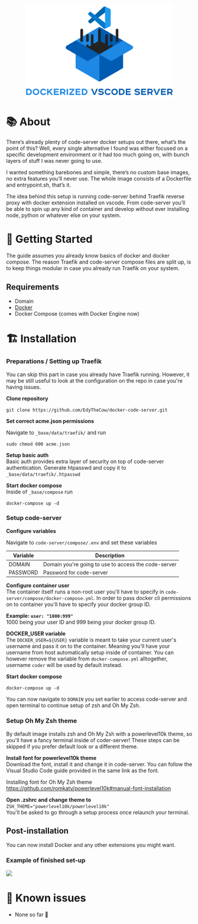 <p align="center">
  <img width="400" src="https://raw.githubusercontent.com/BeefBytes/Assets/master/Other/container_illustration/v2/dockerized_vscode.png">
</p>

# 📚 About
There’s already plenty of code-server docker setups out there, what’s the point of this? Well, every single alternative I found was either focused on a specific development environment or it had too much going on, with bunch layers of stuff I was never going to use. 

I wanted something barebones and simple, there’s no custom base images, no extra features you’ll never use. The whole image consists of a Dockerfile and entrypoint.sh, that’s it. 

The idea behind this setup is running code-server behind Traefik reverse proxy with docker extension installed on vscode. From code-server you’ll be able to spin up any kind of container and develop without ever installing node, python or whatever else on your system.

# 🧰 Getting Started
The guide assumes you already know basics of docker and docker compose. The reason Traefik and code-server compose files are split up, is to keep things modular in case you already run Traefik on your system.

## Requirements
- Domain
- [Docker](https://docs.docker.com/engine/install/#server)
- Docker Compose (comes with Docker Engine now)

# 🏗️ Installation

### Preparations / Setting up Traefik
You can skip this part in case you already have Traefik running. However, it may be still useful to look at the configuration on the repo in case you're having issues.

<b>Clone repository</b><br />
```
git clone https://github.com/EdyTheCow/docker-code-server.git
```

<b>Set correct acme.json permissions</b><br />

Navigate to `_base/data/traefik/` and run
```
sudo chmod 600 acme.json
```

<b>Setup basic auth</b><br />
Basic auth provides extra layer of security on top of code-server authentication.
Generate htpasswd and copy it to `_base/data/traefik/.htpasswd`

<b>Start docker compose</b><br />
Inside of `_base/compose` run
 ```
docker-compose up -d
 ```

### Setup code-server

<b>Configure variables</b><br />

Navigate to `code-server/compose/.env` and set these variables

| Variable | Description |
|-|-|
| DOMAIN | Domain you're going to use to access the code-server |
| PASSWORD | Password for code-server |

<b>Configure container user</b><br />
The container itself runs a non-root user you'll have to specify in `code-server/compose/docker-compose.yml`. In order to pass docker cli permissions on to container you'll have to specify your docker group ID.

<b>Example: `user: "1000:999"`</b><br />
1000 being your user ID and 999 being your docker group ID.

<b>DOCKER_USER variable</b><br />
The `DOCKER_USER=${USER}` variable is meant to take your current user's username and pass it on to the container. Meaning you'll have your username from host automatically setup inside of container. You can however remove the variable from `docker-compose.yml` alltogether, username `coder` will be used by default instead.

<b>Start docker compose</b><br />
 ```
docker-compose up -d
 ```
You can now navigate to `DOMAIN` you set earlier to access code-server and open terminal to continue setup of zsh and Oh My Zsh.

### Setup Oh My Zsh theme
By default image installs zsh and Oh My Zsh with a powerlevel10k theme, so you'll have a fancy terminal inside of coder-server! These steps can be skipped if you prefer default look or a different theme.

<b>Install font for powerlevel10k theme</b><br />
Download the font, install it and change it in code-server. You can follow the Visual Studio Code guide provided in the same link as the font.<br />

Installing font for Oh My Zsh theme
https://github.com/romkatv/powerlevel10k#manual-font-installation

<b>Open .zshrc and change theme to</b><br />
`ZSH_THEME="powerlevel10k/powerlevel10k"`<br />
You'll be asked to go through a setup process once relaunch your terminal.

## Post-installation
You can now install Docker and any other extensions you might want.

### Example of finished set-up
<p>
  <img width="600" src="https://i.imgur.com/fLjvVRn.png">
</p>

# 🐛 Known issues
- None so far 👀


